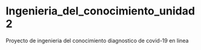 # Ingenieria_del_conocimiento_unidad2
 Proyecto de ingenieria del conocimiento diagnostico de covid-19 en linea
